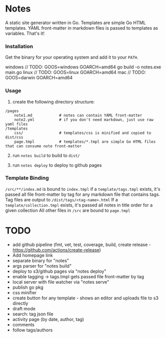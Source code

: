 # Notes

A static site generator written in Go. Templates are simple Go HTML templates.  YAML front-matter in markdown files is passed to templates as variables. That's it!

### Installation

Get the binary for your operating system and add it to your `PATH`.

windows // TODO: GOOS=windows GOARCH=amd64 go build -o notes.exe main.go
linux // TODO: GOOS=linux GOARCH=amd64
mac // TODO: GOOS=darwin GOARCH=amd64

### Usage

1. create the following directory structure:

```
/pages
    note1.md            # notes can contain YAML front-matter
    note2.yml           # if you don't need markdown, just use raw yaml files
/templates
    css/                # templates/css is minified and copied to dist/css
    page.tmpl           # templates/*.tmpl are simple Go HTML files that can consume note front-matter
```

2. run `notes build` to build to `dist/`

3. run `notes deploy` to deploy to github pages

### Template Binding

`/src/**/index.md` is bound to `index.tmpl`
if a `template/tags.tmpl` exists, it's passed all file front-matter by tag for any markdown file that contains tags. Tag files are output to `/dist/tags/<tag-name>.html`
If a `template/collection.tmpl` exists, it's passed all notes in title order for a given collection
All other files in `/src` are bound to `page.tmpl`

# TODO

- add github pipeline (fmt, vet, test, coverage, build, create release - https://github.com/actions/create-release)
- Add homepage link
- separate binary for "notes"
- args parser for "notes build"
- deploy to s3/github pages via "notes deploy"
- enable tagging -> tags.tmpl gets passed file front-matter by tag
- local server with file watcher via "notes serve"
- publish go pkg
- css minifier
- create button for any template - shows an editor and uploads file to s3 directly
- draft mode
- search: tag json file
- activity page (by date, author, tag)
- comments
- follow tags/authors
